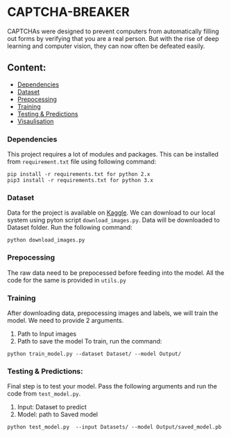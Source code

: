 # CAPTCHA-BREAKER

CAPTCHAs were designed to prevent computers from automatically filling out forms by verifying that you are a real person. But with the rise of deep learning and computer vision, they can now often be defeated easily. 


## Content:
-  [Dependencies](https://github.com/arpitj07/CAPTCHA-BREAKER/blob/master/README.md#dependencies-1)
-  [Dataset](https://github.com/arpitj07/CAPTCHA-BREAKER/blob/master/README.md#dataset-2)
-  [Prepocessing](https://github.com/arpitj07/CAPTCHA-BREAKER/blob/master/README.md#prepocessing-3) 
-  [Training](https://github.com/arpitj07/CAPTCHA-BREAKER/blob/master/README.md#training-4)
-  [Testing & Predictions]()
-  [Visaulisation]()


### Dependencies 
This project requires a lot of modules and packages. This can be installed from `requirement.txt` file using following command:

```
pip install -r requirements.txt for python 2.x
pip3 install -r requirements.txt for python 3.x

```

### Dataset

Data for the project is available on [Kaggle](https://www.kaggle.com/fournierp/captcha-version-2-images). We can download to our local system using pyton script `download_images.py`. Data will be downloaded to Dataset folder. Run the following command:

```
python download_images.py

```

### Prepocessing

The raw data need to be prepocessed before feeding into the model. All the code for the same is provided in `utils.py`


### Training 

After downloading data, prepocessing images and labels, we will train the model. We need to provide 2 arguments.
1) Path to Input images
2) Path to save the model
To train, run the command:

```
python train_model.py --dataset Dataset/ --model Output/

```

### Testing & Predictions:

Final step is to test your model. Pass the following arguments and run the code from `test_model.py`.
1) Input: Dataset to predict
2) Model: path to Saved model

```
python test_model.py  --input Datasets/ --model Output/saved_model.pb

```
